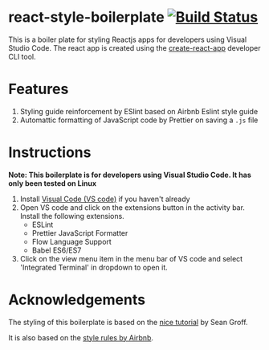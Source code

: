 # react-style-boilerplate [![Build Status](https://travis-ci.org/Tinitto/react-style-boilerplate.svg?branch=master)](https://travis-ci.org/Tinitto/react-style-boilerplate)
This is a boiler plate for styling Reactjs apps for developers using Visual Studio Code.
The react app is created using the [create-react-app](https://github.com/facebookincubator/create-react-app) developer CLI tool.

# Features
1. Styling guide reinforcement by ESlint based on Airbnb Eslint style guide
2. Automattic formatting of JavaScript code by Prettier on saving a ```.js``` file

# Instructions
**Note: This boilerplate is for developers using Visual Studio Code. It has only been tested on Linux**
1. Install [Visual Code (VS code)](https://code.visualstudio.com/download) if you haven't already
2. Open VS code and click on the extensions button in the activity bar. Install the following extensions.
    - ESLint
    - Prettier JavaScript Formatter
    - Flow Language Support
    - Babel ES6/ES7
3. Click on the view menu item in the menu bar of VS code and select 'Integrated Terminal' in dropdown to open it.



# Acknowledgements
The styling of this boilerplate is based on the [nice tutorial](https://github.com/Tinitto/react-style-boilerplate.git) by Sean Groff.

It is also based on the [style rules by Airbnb](https://github.com/airbnb/javascript/tree/master/packages/eslint-config-airbnb#eslint-config-airbnb-1).
